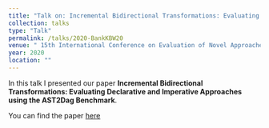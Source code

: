 ```yaml
---
title: "Talk on: Incremental Bidirectional Transformations: Evaluating Declarative and Imperative Approaches using the AST2Dag Benchmark"
collection: talks
type: "Talk"
permalink: /talks/2020-BankKBW20
venue: " 15th International Conference on Evaluation of Novel Approaches to Software Engineering, ENASE 2020, Prague, Czech Republic, May 5-6, 2020"
year: 2020
location: ""
---
```


In this talk I presented our paper **Incremental Bidirectional Transformations: Evaluating Declarative and Imperative Approaches using the AST2Dag Benchmark**.

You can find the paper [here](https://tbuchmann.github.io/publication/2020-BankKBW20)